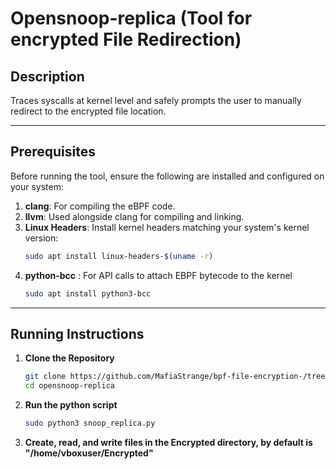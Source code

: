 # Opensnoop-replica (Tool for encrypted File Redirection)
## Description
Traces syscalls at kernel level and safely prompts the user to manually redirect to the encrypted file location.

---

## Prerequisites

Before running the tool, ensure the following are installed and configured on your system:

1. **clang**: For compiling the eBPF code.
2. **llvm**: Used alongside clang for compiling and linking.
3. **Linux Headers**: Install kernel headers matching your system's kernel version:
   ```bash
   sudo apt install linux-headers-$(uname -r)
4. **python-bcc** : For API calls to attach EBPF bytecode to the kernel
   ```bash
   sudo apt install python3-bcc

---

## Running Instructions

1. **Clone the Repository**
   ```bash
   git clone https://github.com/MafiaStrange/bpf-file-encryption-/tree/main/opensnoop-replica
   cd opensnoop-replica

2. **Run the python script**
   ```bash
   sudo python3 snoop_replica.py

3. **Create, read, and write files in the Encrypted directory, by default is "/home/vboxuser/Encrypted"**

